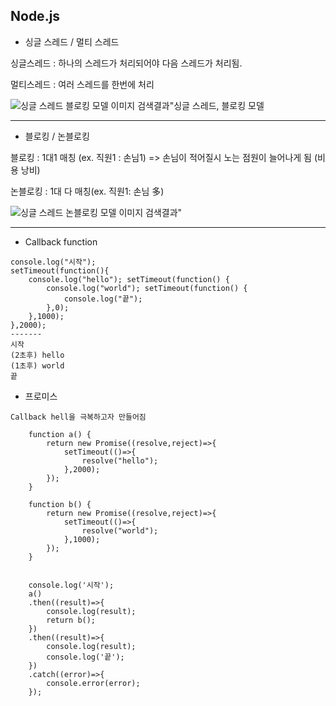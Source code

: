 ## Node.js

- 싱글 스레드 / 멀티 스레드

싱글스레드 : 하나의 스레드가 처리되어야 다음 스레드가 처리됨.

멀티스레드 :  여러 스레드를 한번에 처리

![싱글 스레드 블로킹 모델 이미지 검색결과"](https://img1.daumcdn.net/thumb/R800x0/?scode=mtistory2&fname=https%3A%2F%2Fk.kakaocdn.net%2Fdn%2FFuINi%2FbtqvBpB5kDn%2FGXWs7S4b9w77UEbFKzdK4K%2Fimg.png)싱글 스레드, 블로킹 모델

---



- 블로킹 / 논블로킹

블로킹 : 1대1 매칭 (ex. 직원1 : 손님1) => 손님이 적어질시 노는 점원이 늘어나게 됨 (비용 낭비)

논블로킹 : 1대 다 매칭(ex. 직원1: 손님 多)



![싱글 스레드 논블로킹 모델 이미지 검색결과"](https://mblogthumb-phinf.pstatic.net/MjAxODExMDhfMTc0/MDAxNTQxNjE4MzczNDQ2.f_XnAPvF81kqwKPV-FmF7aNwl7Bz5YaTOm6oo-wvF8Mg.apfkaeY-cpQZS3dIeAh4eC1S8IeLRpTQ6EPtF1kdC9Yg.PNG.hhw1990/image.png?type=w800)

---





- Callback function

```
console.log("시작");
setTimeout(function(){
    console.log("hello"); setTimeout(function() {
        console.log("world"); setTimeout(function() {
            console.log("끝");
        },0);
    },1000);
},2000);
-------
시작
(2초후) hello
(1초후) world
끝

```



- 프로미스

```
Callback hell을 극복하고자 만들어짐

	function a() {
    	return new Promise((resolve,reject)=>{
        	setTimeout(()=>{
            	resolve("hello");
            },2000);
        });
    }
    
    function b() {
    	return new Promise((resolve,reject)=>{
        	setTimeout(()=>{
            	resolve("world");
            },1000);
        });
    }
    
    
    console.log('시작');
    a()
    .then((result)=>{
    	console.log(result);
        return b();
    })
    .then((result)=>{
    	console.log(result);
        console.log('끝');
    })
    .catch((error)=>{
    	console.error(error);
    });
```

